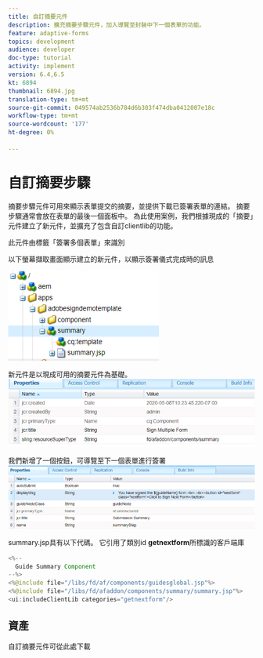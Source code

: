 ```yaml
---
title: 自訂摘要元件
description: 擴充摘要步驟元件，加入導覽至封裝中下一個表單的功能。
feature: adaptive-forms
topics: development
audience: developer
doc-type: tutorial
activity: implement
version: 6.4,6.5
kt: 6894
thumbnail: 6894.jpg
translation-type: tm+mt
source-git-commit: 049574ab2536b784d6b303f474dba0412007e18c
workflow-type: tm+mt
source-wordcount: '177'
ht-degree: 0%

---
```



# 自訂摘要步驟

摘要步驟元件可用來顯示表單提交的摘要，並提供下載已簽署表單的連結。 摘要步驟通常會放在表單的最後一個面板中。
為此使用案例，我們根據現成的「摘要」元件建立了新元件，並擴充了包含自訂clientlib的功能。

此元件由標籤「簽署多個表單」來識別

以下螢幕擷取畫面顯示建立的新元件，以顯示簽署儀式完成時的訊息

![摘要元件](assets/summary.PNG)

新元件是以現成可用的摘要元件為基礎。
![component-prop](assets/componentprop.PNG)

我們新增了一個按鈕，可導覽至下一個表單進行簽署
![template-code](assets/template-code.PNG)

summary.jsp具有以下代碼。 它引用了類別id **getnextform**&#x200B;所標識的客戶端庫

```java
<%--
  Guide Summary Component
--%>
<%@include file="/libs/fd/af/components/guidesglobal.jsp"%>
<%@include file="/libs/fd/afaddon/components/summary/summary.jsp"%>
<ui:includeClientLib categories="getnextform"/>
```

## 資產

自訂摘要元件可從此處下載[](assets/custom-summary-step.zip)



